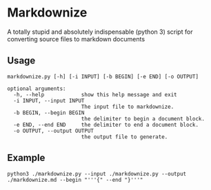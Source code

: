 Markdownize
===========

A totally stupid and absolutely indispensable (python 3) script 
for converting source files to markdown documents

## Usage

    markdownize.py [-h] [-i INPUT] [-b BEGIN] [-e END] [-o OUTPUT]

    optional arguments:
      -h, --help            show this help message and exit
      -i INPUT, --input INPUT
                            The input file to markdownize.
      -b BEGIN, --begin BEGIN
                            the delimiter to begin a document block.
      -e END, --end END     the delimiter to end a document block.
      -o OUTPUT, --output OUTPUT
                            the output file to generate.


## Example

    python3 ./markdownize.py --input ./markdownize.py --output ./markdownize.md --begin "'''{" --end "}'''"
